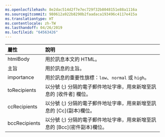 ```yaml
---
ms.openlocfilehash: 8e2dac514d2f7e7ec729f32b8048151e88a1116a
ms.sourcegitcommit: 980612a922b8290b2faadaca193496c4117e415a
ms.translationtype: HT
ms.contentlocale: zh-TW
ms.lasthandoff: 04/26/2019
ms.locfileid: "64563426"
---
```

| 屬性 | 說明 |
| :--- | :--- |
| htmlBody   | 用於訊息本文的 HTML。 |
| 主旨    | 用於訊息的主旨。 |
| importance | 用於訊息的重要性旗標：`low`、`normal` 或 `high`。 |
| toRecipients | 以分號 (;) 分隔的電子郵件地址字串，用來新增至訊息的 [收件者] 欄位。 |
| ccRecipients | 以分號 (;) 分隔的電子郵件地址字串，用來新增至訊息的 [Cc]\(副本\)欄位。 |
| bccRecipients | 以分號 (;) 分隔的電子郵件地址字串，用來新增至訊息的 [Bcc]\(密件副本\)欄位。 |

